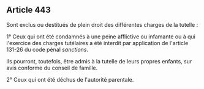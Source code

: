 Article 443
----
Sont exclus ou destitués de plein droit des différentes charges de la tutelle :

1° Ceux qui ont été condamnés à une peine afflictive ou infamante ou à qui
l'exercice des charges tutélaires a été interdit par application de l'article
131-26 du code pénal *sanctions*.

Ils pourront, toutefois, être admis à la tutelle de leurs propres enfants, sur
avis conforme du conseil de famille.

2° Ceux qui ont été déchus de l'autorité parentale.
